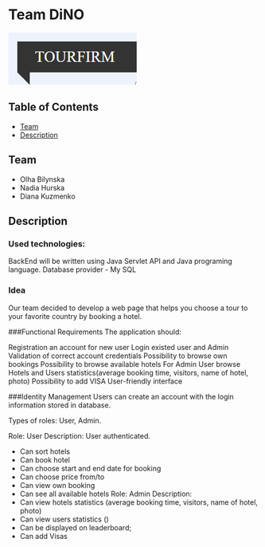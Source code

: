 # Team DiNO
![logo](/images/tourfirmlogo.png)

## Table of Contents
- [Team](#team)
- [Description](#description)

## Team
- Olha Bilynska
- Nadia Hurska
- Diana Kuzmenko
  
## Description
### Used technologies:
BackEnd will be written using Java Servlet API and Java programing language.
Database provider - My SQL

### Idea
Our team decided to develop a web page that helps you choose a tour to your favorite country by booking a hotel.

###Functional Requirements
The application should:

Registration an account for new user
Login existed user and Admin
Validation of correct account credentials
Possibility to browse own bookings
Possibility to browse available hotels
For Admin User browse Hotels and Users statistics(average booking time, visitors, name of hotel, photo)
Possibility to add VISA
User-friendly interface

###Identity Management
Users can create an account with the login information stored in database.

Types of roles: User, Admin.

Role: User
Description:
User authenticated.
 - Can sort hotels
 - Can book hotel
 - Can choose start and end date for booking
 - Can choose price from/to
 - Can view own booking
 - Can see all available hotels
 Role: Admin
 Description:
 - Can view hotels statistics (average booking time, visitors, name of hotel, photo)
 - Can view users statistics ()
 - Can be displayed on leaderboard;
 - Can add Visas